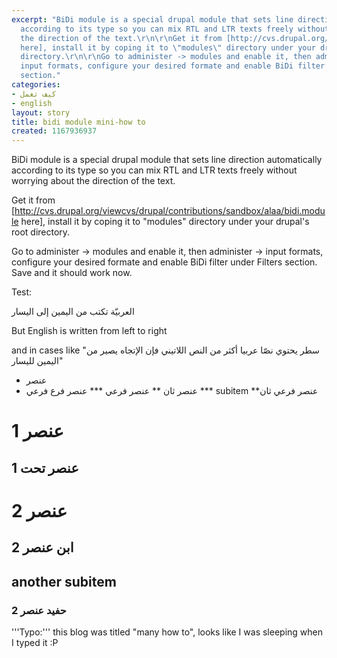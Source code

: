 ```yaml
---
excerpt: "BiDi module is a special drupal module that sets line direction automatically
  according to its type so you can mix RTL and LTR texts freely without worrying about
  the direction of the text.\r\n\r\nGet it from [http://cvs.drupal.org/viewcvs/drupal/contributions/sandbox/alaa/bidi.module
  here], install it by coping it to \"modules\" directory under your drupal's root
  directory.\r\n\r\nGo to administer -> modules and enable it, then administer ->
  input formats, configure your desired formate and enable BiDi filter under Filters
  section."
categories:
- كيف تعمل
- english
layout: story
title: bidi module mini-how to
created: 1167936937
---
```

BiDi module is a special drupal module that sets line direction automatically according to its type so you can mix RTL and LTR texts freely without worrying about the direction of the text.

Get it from [http://cvs.drupal.org/viewcvs/drupal/contributions/sandbox/alaa/bidi.module here], install it by coping it to "modules" directory under your drupal's root directory.

Go to administer -> modules and enable it, then administer -> input formats, configure your desired formate and enable BiDi filter under Filters section. Save and it should work now.

Test:

العربيّة تكتب من اليمين إلى اليسار

But English is written from left to right

and in cases like "سطر يحتوي نصّا عربيا أكثر من النص اللاتيني فإن الإتجاه يصير من اليمين لليسار"

* عنصر
* عنصر ثان
** عنصر فرعي
*** عنصر فرع فرعي
*** subitem 
**عنصر فرعي ثان

# عنصر 1
## عنصر تحت 1
# عنصر 2
## ابن عنصر 2
## another subitem
### حفيد عنصر 2

'''Typo:''' this blog was titled "many how to", looks like I was sleeping when I typed it :P
